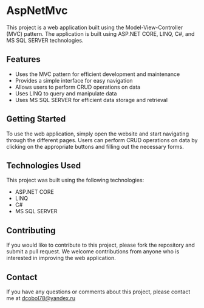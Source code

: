 # AspNetMvc

This project is a web application built using the Model-View-Controller (MVC) pattern. The application is built using ASP.NET CORE, LINQ, C#, and MS SQL SERVER technologies.

## Features

- Uses the MVC pattern for efficient development and maintenance
- Provides a simple interface for easy navigation
- Allows users to perform CRUD operations on data
- Uses LINQ to query and manipulate data
- Uses MS SQL SERVER for efficient data storage and retrieval

## Getting Started

To use the web application, simply open the website and start navigating through the different pages. Users can perform CRUD operations on data by clicking on the appropriate buttons and filling out the necessary forms.

## Technologies Used

This project was built using the following technologies:

- ASP.NET CORE
- LINQ
- C#
- MS SQL SERVER

## Contributing

If you would like to contribute to this project, please fork the repository and submit a pull request. We welcome contributions from anyone who is interested in improving the web application.

## Contact

If you have any questions or comments about this project, please contact me at dcobol78@yandex.ru
